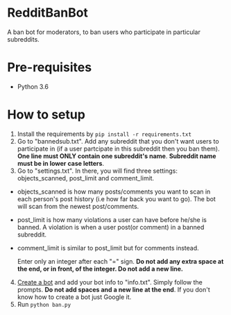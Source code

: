 # RedditBanBot
A ban bot for moderators, to ban users who participate in particular subreddits.
# Pre-requisites
* Python 3.6
# How to setup
1. Install the requirements by `pip install -r requirements.txt`
2. Go to "bannedsub.txt". Add any subreddit that you don't want users to participate in (if a user partcipate in this subreddit then you ban them). **One line must ONLY contain one subreddit's name**. **Subreddit name must be in lower case letters**. 
3. Go to "settings.txt". In there, you will find three settings: objects_scanned, post_limit and comment_limit. 
* objects_scanned is how many posts/comments you want to scan in each person's post history (i.e how far back you want to go). The bot will scan from the newest post/comments.
* post_limit is how many violations a user can have before he/she is banned. A violation is when a user post(or comment) in a banned subreddit.
* comment_limit is similar to post_limit but for comments instead. 

  Enter only an integer after each "=" sign. **Do not add any extra space at the end, or in front, of the integer. Do not add a new line.**
  
4. [Create a bot](https://www.reddit.com/prefs/apps/) and add your bot info to "info.txt". Simply follow the prompts. **Do not add spaces and a new line at the end**. If you don't know how to create a bot just Google it.
5. Run `python ban.py`
